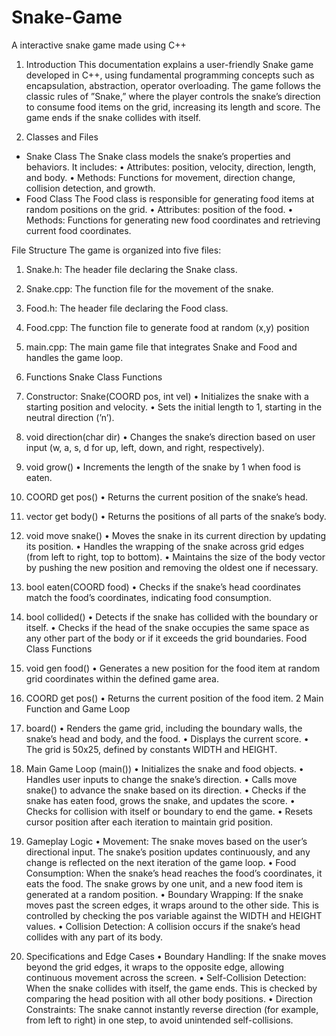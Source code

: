 # Snake-Game
A interactive snake game made using C++
1. Introduction
  This documentation explains a user-friendly Snake game developed in C++,     using fundamental programming concepts such as encapsulation, abstraction,   operator overloading. The game follows the classic rules of ”Snake,” where   the player controls the snake’s direction to consume food items on the       grid, increasing its length and score. The game ends if the snake collides   with itself.

2. Classes and Files
  - Snake Class
    The Snake class models the snake’s properties and behaviors. It includes:
    • Attributes: position, velocity, direction, length, and body.
    • Methods: Functions for movement, direction change, collision                 detection, and growth.
  - Food Class
      The Food class is responsible for generating food items at random 
      positions on the grid.
      • Attributes: position of the food.
      • Methods: Functions for generating new food coordinates and                   retrieving current food coordinates.

File Structure
  The game is organized into five files:
  1. Snake.h: The header file declaring the Snake class.
  2. Snake.cpp: The function file for the movement of the snake.
  3. Food.h: The header file declaring the Food class.
  4. Food.cpp: The function file to generate food at random (x,y) position
  5. main.cpp: The main game file that integrates Snake and Food and handles      the game loop.

3. Functions
Snake Class Functions
  1. Constructor: Snake(COORD pos, int vel)
  • Initializes the snake with a starting position and velocity.
  • Sets the initial length to 1, starting in the neutral direction (’n’).

  2. void direction(char dir)
  • Changes the snake’s direction based on user input (w, a, s, d for up, left, down, and right,
  respectively).

  3. void grow()
  • Increments the length of the snake by 1 when food is eaten.

  4. COORD get pos()
  • Returns the current position of the snake’s head.

  5. vector<COORD> get body()
  • Returns the positions of all parts of the snake’s body.

  7. void move snake()
  • Moves the snake in its current direction by updating its position.
  • Handles the wrapping of the snake across grid edges (from left to right, top to bottom).
  • Maintains the size of the body vector by pushing the new position and removing the oldest one if
  necessary.
  8. bool eaten(COORD food)
  • Checks if the snake’s head coordinates match the food’s coordinates, indicating food consumption.
  9. bool collided()
  • Detects if the snake has collided with the boundary or itself.
  • Checks if the head of the snake occupies the same space as any other part of the body or if it
  exceeds the grid boundaries.
Food Class Functions
1. void gen food()
• Generates a new position for the food item at random grid coordinates within the defined game
area.
2. COORD get pos()
• Returns the current position of the food item.
2
Main Function and Game Loop
1. board()
• Renders the game grid, including the boundary walls, the snake’s head and body, and the food.
• Displays the current score.
• The grid is 50x25, defined by constants WIDTH and HEIGHT.
2. Main Game Loop (main())
• Initializes the snake and food objects.
• Handles user inputs to change the snake’s direction.
• Calls move snake() to advance the snake based on its direction.
• Checks if the snake has eaten food, grows the snake, and updates the score.
• Checks for collision with itself or boundary to end the game.
• Resets cursor position after each iteration to maintain grid position.
4. Gameplay Logic
• Movement: The snake moves based on the user’s directional input. The snake’s position updates
continuously, and any change is reflected on the next iteration of the game loop.
• Food Consumption: When the snake’s head reaches the food’s coordinates, it eats the food. The snake
grows by one unit, and a new food item is generated at a random position.
• Boundary Wrapping: If the snake moves past the screen edges, it wraps around to the other side. This
is controlled by checking the pos variable against the WIDTH and HEIGHT values.
• Collision Detection: A collision occurs if the snake’s head collides with any part of its body.
5. Specifications and Edge Cases
• Boundary Handling: If the snake moves beyond the grid edges, it wraps to the opposite edge, allowing
continuous movement across the screen.
• Self-Collision Detection: When the snake collides with itself, the game ends. This is checked by
comparing the head position with all other body positions.
• Direction Constraints: The snake cannot instantly reverse direction (for example, from left to right)
in one step, to avoid unintended self-collisions.
